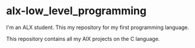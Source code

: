 # alx-low_level_programming
I'm an ALX student. This my repository for my first programming language. 

This repository contains all my AlX projects on the C language.
